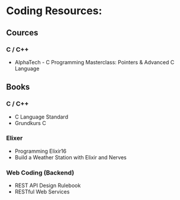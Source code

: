 # Coding Resources:
## Cources
### C / C++

* AlphaTech - C Programming Masterclass: Pointers & Advanced C Language

## Books
### C / C++

* C Language Standard
* Grundkurs C

### Elixer

* Programming Elixir16
* Build a Weather Station with Elixir and Nerves

### Web Coding (Backend) 

* REST API Design Rulebook
* RESTful Web Services